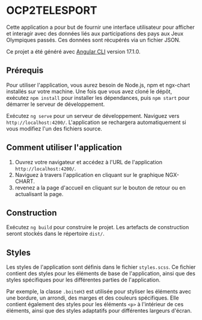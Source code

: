 # OCP2TELESPORT
Cette application a pour but de fournir une interface utilisateur pour afficher et interagir avec des données liés aux participations des pays aux Jeux Olympiques passés. Ces données sont récupérés via un fichier JSON.

Ce projet a été généré avec [Angular CLI](https://github.com/angular/angular-cli) version 17.1.0.

## Prérequis
Pour utiliser l'application, vous aurez besoin de Node.js, npm et ngx-chart installés sur votre machine. Une fois que vous avez cloné le dépôt, exécutez `npm install` pour installer les dépendances, puis `npm start` pour démarrer le serveur de développement.

Exécutez `ng serve` pour un serveur de développement. Naviguez vers `http://localhost:4200/`. L'application se rechargera automatiquement si vous modifiez l'un des fichiers source.

## Comment utiliser l'application
1. Ouvrez votre navigateur et accédez à l'URL de l'application `http://localhost:4200/`.
2. Naviguez à travers l'application en cliquant sur le graphique NGX-CHART.
3. revenez a la page d'accueil en cliquant sur le bouton de retour ou en actualisant la page.

## Construction
Exécutez `ng build` pour construire le projet. Les artefacts de construction seront stockés dans le répertoire `dist/`.

## Styles

Les styles de l'application sont définis dans le fichier `styles.scss`. Ce fichier contient des styles pour les éléments de base de l'application, ainsi que des styles spécifiques pour les différentes parties de l'application.

Par exemple, la classe `.boiteH3` est utilisée pour styliser les éléments avec une bordure, un arrondi, des marges et des couleurs spécifiques. Elle contient également des styles pour les éléments `<p>` à l'intérieur de ces éléments, ainsi que des styles adaptatifs pour différentes largeurs d'écran.
